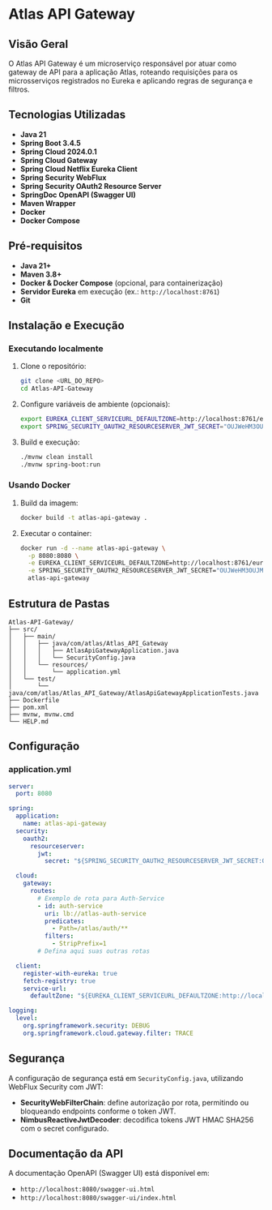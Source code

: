 # Atlas API Gateway

## Visão Geral

O Atlas API Gateway é um microserviço responsável por atuar como gateway de API para a aplicação Atlas, roteando requisições para os microsserviços registrados no Eureka e aplicando regras de segurança e filtros.

## Tecnologias Utilizadas

* **Java 21**
* **Spring Boot 3.4.5**
* **Spring Cloud 2024.0.1**
* **Spring Cloud Gateway**
* **Spring Cloud Netflix Eureka Client**
* **Spring Security WebFlux**
* **Spring Security OAuth2 Resource Server**
* **SpringDoc OpenAPI (Swagger UI)**
* **Maven Wrapper**
* **Docker**
* **Docker Compose**

## Pré-requisitos

* **Java 21+**
* **Maven 3.8+**
* **Docker & Docker Compose** (opcional, para containerização)
* **Servidor Eureka** em execução (ex.: `http://localhost:8761`)
* **Git**

## Instalação e Execução

### Executando localmente

1. Clone o repositório:

   ```bash
   git clone <URL_DO_REPO>
   cd Atlas-API-Gateway
   ```
2. Configure variáveis de ambiente (opcionais):

   ```bash
   export EUREKA_CLIENT_SERVICEURL_DEFAULTZONE=http://localhost:8761/eureka
   export SPRING_SECURITY_OAUTH2_RESOURCESERVER_JWT_SECRET="OUJWeHM3OUJMPi80SzQ7O0tsQWFNZHtYOmopYWVJVFYK"
   ```
3. Build e execução:

   ```bash
   ./mvnw clean install
   ./mvnw spring-boot:run
   ```

### Usando Docker

1. Build da imagem:

   ```bash
   docker build -t atlas-api-gateway .
   ```
2. Executar o container:

   ```bash
   docker run -d --name atlas-api-gateway \
     -p 8080:8080 \
     -e EUREKA_CLIENT_SERVICEURL_DEFAULTZONE=http://localhost:8761/eureka \
     -e SPRING_SECURITY_OAUTH2_RESOURCESERVER_JWT_SECRET="OUJWeHM3OUJMPi80SzQ7O0tsQWFNZHtYOmopYWVJVFYK" \
     atlas-api-gateway
   ```

## Estrutura de Pastas

```text
Atlas-API-Gateway/
├── src/
│   ├── main/
│   │   ├── java/com/atlas/Atlas_API_Gateway
│   │   │   ├── AtlasApiGatewayApplication.java
│   │   │   └── SecurityConfig.java
│   │   └── resources/
│   │       └── application.yml
│   └── test/
│       └── java/com/atlas/Atlas_API_Gateway/AtlasApiGatewayApplicationTests.java
├── Dockerfile
├── pom.xml
├── mvnw, mvnw.cmd
└── HELP.md
```

## Configuração

### application.yml

```yaml
server:
  port: 8080

spring:
  application:
    name: atlas-api-gateway
  security:
    oauth2:
      resourceserver:
        jwt:
          secret: "${SPRING_SECURITY_OAUTH2_RESOURCESERVER_JWT_SECRET:OUJWeHM3OUJMPi80SzQ7O0tsQWFNZHtYOmopYWVJVFYK}"

  cloud:
    gateway:
      routes:
        # Exemplo de rota para Auth-Service
        - id: auth-service
          uri: lb://atlas-auth-service
          predicates:
            - Path=/atlas/auth/**
          filters:
            - StripPrefix=1
        # Defina aqui suas outras rotas

  client:
    register-with-eureka: true
    fetch-registry: true
    service-url:
      defaultZone: "${EUREKA_CLIENT_SERVICEURL_DEFAULTZONE:http://localhost:8761/eureka}"

logging:
  level:
    org.springframework.security: DEBUG
    org.springframework.cloud.gateway.filter: TRACE
```

## Segurança

A configuração de segurança está em `SecurityConfig.java`, utilizando WebFlux Security com JWT:

* **SecurityWebFilterChain**: define autorização por rota, permitindo ou bloqueando endpoints conforme o token JWT.
* **NimbusReactiveJwtDecoder**: decodifica tokens JWT HMAC SHA256 com o secret configurado.

## Documentação da API

A documentação OpenAPI (Swagger UI) está disponível em:

* `http://localhost:8080/swagger-ui.html`
* `http://localhost:8080/swagger-ui/index.html`

